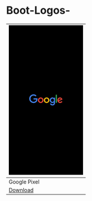 # Boot-Logos-

| <img src="/Fotos/googlebl.png" width=200>|
| ---------------------------------------- |
|  Google Pixel  | 
|  [Download](https://github.com/EDILSONJOSE26/Boot-Logos-/raw/main/bin/Google-1.bin) | 